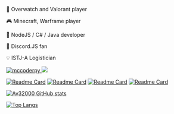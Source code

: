 🔫 Overwatch and Valorant player

🎮 Minecraft, Warframe player

💾 NodeJS / C# / Java developer

🔮 Discord.JS fan

💡 ISTJ-A Logistician

<a href="https://discord.com/users/593436735380127770"><img src="https://komarev.com/ghpvc/?username=Av32000&style=for-the-badge" alt=mccoderpy> <img src="https://dcbadge.vercel.app/api/shield/593436735380127770" /></a>

[![Readme Card](https://github-readme-stats-seven-blond-59.vercel.app/api/pin/?username=av32000&repo=YoutubeDownloader&theme=visual_studio&bg_color=60,323232,151515)](https://github.com/Av32000/YoutubeDownloader) [![Readme Card](https://github-readme-stats-seven-blond-59.vercel.app/api/pin/?username=av32000&repo=GarticCheat&theme=visual_studio&bg_color=60,323232,151515)](https://github.com/Av32000/GarticCheat)  [![Readme Card](https://github-readme-stats-seven-blond-59.vercel.app/api/pin/?username=av32000&repo=CodeLyoko-UHC&theme=visual_studio&bg_color=60,323232,151515)](https://github.com/Av32000/CodeLyoko-UHC) [![Readme Card](https://github-readme-stats-seven-blond-59.vercel.app/api/pin/?username=av32000&repo=Parthenis&theme=visual_studio&bg_color=60,323232,151515)](https://github.com/Av32000/Parthenis)

[![Av32000 GitHub stats](https://github-readme-stats-seven-blond-59.vercel.app/api?username=av32000&hide=prs&show_icons=true&theme=visual_studio&bg_color=60,323232,151515&count_private=true)](https://github.com/anuraghazra/github-readme-stats)

[![Top Langs](https://github-readme-stats-seven-blond-59.vercel.app/api/top-langs/?username=av32000&langs_count=8&hide=asp.net,hlsl,csharp&theme=visual_studio&bg_color=60,323232,151515&count_private=true)](https://github.com/anuraghazra/github-readme-stats)

